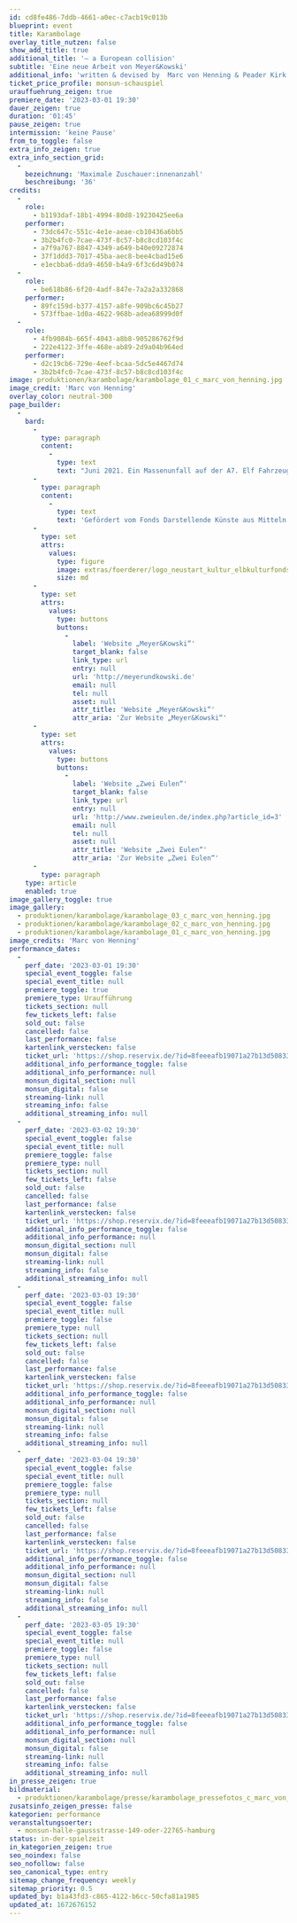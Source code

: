 ```yaml
---
id: cd8fe486-7ddb-4661-a0ec-c7acb19c013b
blueprint: event
title: Karambolage
overlay_title_nutzen: false
show_add_title: true
additional_title: '– a European collision'
subtitle: 'Eine neue Arbeit von Meyer&Kowski'
additional_info: 'written & devised by  Marc von Henning & Peader Kirk'
ticket_price_profile: monsun-schauspiel
urauffuehrung_zeigen: true
premiere_date: '2023-03-01 19:30'
dauer_zeigen: true
duration: '01:45'
pause_zeigen: true
intermission: 'keine Pause'
from_to_toggle: false
extra_info_zeigen: true
extra_info_section_grid:
  -
    bezeichnung: 'Maximale Zuschauer:innenanzahl'
    beschreibung: '36'
credits:
  -
    role:
      - b1193daf-18b1-4994-80d8-19230425ee6a
    performer:
      - 73dc647c-551c-4e1e-aeae-cb10436a6bb5
      - 3b2b4fc0-7cae-473f-8c57-b8c8cd103f4c
      - a7f9a767-8847-4349-a649-b40e09272874
      - 37f1ddd3-7017-45ba-aec8-bee4cbad15e6
      - e1ecbba6-dda9-4650-b4a9-6f3c6d49b074
  -
    role:
      - be618b86-6f20-4adf-847e-7a2a2a332868
    performer:
      - 89fc159d-b377-4157-a8fe-909bc6c45b27
      - 573ffbae-1d0a-4622-968b-adea68999d0f
  -
    role:
      - 4fb9084b-665f-4043-a8b8-905286762f9d
      - 222e4122-3ffe-468e-ab89-2d9a04b964ed
    performer:
      - d2c19cb6-729e-4eef-bcaa-5dc5e4467d74
      - 3b2b4fc0-7cae-473f-8c57-b8c8cd103f4c
image: produktionen/karambolage/karambolage_01_c_marc_von_henning.jpg
image_credit: 'Marc von Henning'
overlay_color: neutral-300
page_builder:
  -
    bard:
      -
        type: paragraph
        content:
          -
            type: text
            text: "Juni 2021. Ein Massenunfall auf der A7. Elf Fahrzeuge prallen aufeinander, 53 Menschen aus 17 Nationen, europäisch sowie außereuropäisch sind involviert, darunter internationale, klassische Musiker eines Kammerorchesters in einem Reisebus sowie zwei Polizistinnen in einem Streifenwagen auf Verfolgungsjagd. Viele hatten kaum eine Schramme, andere waren schwerverletzt, es gab auch Todesfälle. Mehr als ein Jahr vergeht, ehe das eigens dafür einberufene Gutachterkomitee sich in der Lage sieht, ihre größtenteils überraschenden Erkenntnisse über die Ursache des Unglücks bei einer Anhörung in Hamburg offen zu legen. Zeitgleich ein international bekannter Künstler, der anscheinend nichts mit dem Massenunfall zu tun hat in einer Londoner Galerie seine interaktive Installation inspiriert von dem Zusammenstoß. In\_KARAMBOLAGE\_–\_a Eurpean collision\_blickt\_Meyer&Kowski\_auf Europa von einer seiner meistbefahrenen Straßen. In ihrer Rekonstruktion von zwei unterschiedlichen Reaktionen auf ein Unglück kommt eine oft unbeachtete Geschichte unseres unruhigen Kontinents zum Vorschein."
      -
        type: paragraph
        content:
          -
            type: text
            text: 'Gefördert vom Fonds Darstellende Künste aus Mitteln der Beauftragten der Bundesregierung für Kultur und Medien im Rahmen von NEUSTART KULTUR sowie durch die Freie und Hansestadt Hamburg, Behörde für Kultur und Medien.'
      -
        type: set
        attrs:
          values:
            type: figure
            image: extras/foerderer/logo_neustart_kultur_elbkulturfonds.jpg
            size: md
      -
        type: set
        attrs:
          values:
            type: buttons
            buttons:
              -
                label: 'Website „Meyer&Kowski“'
                target_blank: false
                link_type: url
                entry: null
                url: 'http://meyerundkowski.de'
                email: null
                tel: null
                asset: null
                attr_title: 'Website „Meyer&Kowski“'
                attr_aria: 'Zur Website „Meyer&Kowski“'
      -
        type: set
        attrs:
          values:
            type: buttons
            buttons:
              -
                label: 'Website „Zwei Eulen“'
                target_blank: false
                link_type: url
                entry: null
                url: 'http://www.zweieulen.de/index.php?article_id=3'
                email: null
                tel: null
                asset: null
                attr_title: 'Website „Zwei Eulen“'
                attr_aria: 'Zur Website „Zwei Eulen“'
      -
        type: paragraph
    type: article
    enabled: true
image_gallery_toggle: true
image_gallery:
  - produktionen/karambolage/karambolage_03_c_marc_von_henning.jpg
  - produktionen/karambolage/karambolage_02_c_marc_von_henning.jpg
  - produktionen/karambolage/karambolage_01_c_marc_von_henning.jpg
image_credits: 'Marc von Henning'
performance_dates:
  -
    perf_date: '2023-03-01 19:30'
    special_event_toggle: false
    special_event_title: null
    premiere_toggle: true
    premiere_type: Uraufführung
    tickets_section: null
    few_tickets_left: false
    sold_out: false
    cancelled: false
    last_performance: false
    kartenlink_verstecken: false
    ticket_url: 'https://shop.reservix.de/?id=8feeeafb19071a27b13d5083379d95183e9ab490f2f135faf80b2fecfc1ba00f2aba7ad8945f4a4292549eb86feddc1b&vID=7337&eventGrpID=423788&eventID=2041205'
    additional_info_performance_toggle: false
    additional_info_performance: null
    monsun_digital_section: null
    monsun_digital: false
    streaming-link: null
    streaming_info: false
    additional_streaming_info: null
  -
    perf_date: '2023-03-02 19:30'
    special_event_toggle: false
    special_event_title: null
    premiere_toggle: false
    premiere_type: null
    tickets_section: null
    few_tickets_left: false
    sold_out: false
    cancelled: false
    last_performance: false
    kartenlink_verstecken: false
    ticket_url: 'https://shop.reservix.de/?id=8feeeafb19071a27b13d5083379d95183e9ab490f2f135faf80b2fecfc1ba00f2aba7ad8945f4a4292549eb86feddc1b&vID=7337&eventGrpID=423788&eventID=2041206'
    additional_info_performance_toggle: false
    additional_info_performance: null
    monsun_digital_section: null
    monsun_digital: false
    streaming-link: null
    streaming_info: false
    additional_streaming_info: null
  -
    perf_date: '2023-03-03 19:30'
    special_event_toggle: false
    special_event_title: null
    premiere_toggle: false
    premiere_type: null
    tickets_section: null
    few_tickets_left: false
    sold_out: false
    cancelled: false
    last_performance: false
    kartenlink_verstecken: false
    ticket_url: 'https://shop.reservix.de/?id=8feeeafb19071a27b13d5083379d95183e9ab490f2f135faf80b2fecfc1ba00f2aba7ad8945f4a4292549eb86feddc1b&vID=7337&eventGrpID=423788&eventID=2041207'
    additional_info_performance_toggle: false
    additional_info_performance: null
    monsun_digital_section: null
    monsun_digital: false
    streaming-link: null
    streaming_info: false
    additional_streaming_info: null
  -
    perf_date: '2023-03-04 19:30'
    special_event_toggle: false
    special_event_title: null
    premiere_toggle: false
    premiere_type: null
    tickets_section: null
    few_tickets_left: false
    sold_out: false
    cancelled: false
    last_performance: false
    kartenlink_verstecken: false
    ticket_url: 'https://shop.reservix.de/?id=8feeeafb19071a27b13d5083379d95183e9ab490f2f135faf80b2fecfc1ba00f2aba7ad8945f4a4292549eb86feddc1b&vID=7337&eventGrpID=423788&eventID=2041208'
    additional_info_performance_toggle: false
    additional_info_performance: null
    monsun_digital_section: null
    monsun_digital: false
    streaming-link: null
    streaming_info: false
    additional_streaming_info: null
  -
    perf_date: '2023-03-05 19:30'
    special_event_toggle: false
    special_event_title: null
    premiere_toggle: false
    premiere_type: null
    tickets_section: null
    few_tickets_left: false
    sold_out: false
    cancelled: false
    last_performance: false
    kartenlink_verstecken: false
    ticket_url: 'https://shop.reservix.de/?id=8feeeafb19071a27b13d5083379d95183e9ab490f2f135faf80b2fecfc1ba00f2aba7ad8945f4a4292549eb86feddc1b&vID=7337&eventGrpID=423788&eventID=2041209'
    additional_info_performance_toggle: false
    additional_info_performance: null
    monsun_digital_section: null
    monsun_digital: false
    streaming-link: null
    streaming_info: false
    additional_streaming_info: null
in_presse_zeigen: true
bildmaterial:
  - produktionen/karambolage/presse/karambolage_pressefotos_c_marc_von_henning_monsun.zip
zusatsinfo_zeigen_presse: false
kategorien: performance
veranstaltungsoerter:
  - monsun-halle-gaussstrasse-149-oder-22765-hamburg
status: in-der-spielzeit
in_kategorien_zeigen: true
seo_noindex: false
seo_nofollow: false
seo_canonical_type: entry
sitemap_change_frequency: weekly
sitemap_priority: 0.5
updated_by: b1a43fd3-c865-4122-b6cc-50cfa81a1985
updated_at: 1672676152
---
```


